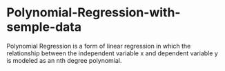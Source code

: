 # Polynomial-Regression-with-semple-data
Polynomial Regression is a form of linear regression in which the relationship between the independent variable x and dependent variable y is modeled as an nth degree polynomial.
